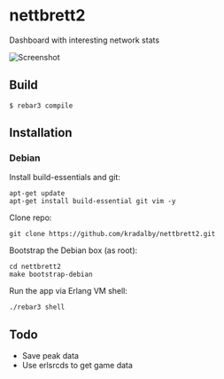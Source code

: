 nettbrett2
=====

Dashboard with interesting network stats

![Screenshot](https://kradalby.no/ss/20160403215312.png)

Build
-----

    $ rebar3 compile

## Installation

### Debian
Install build-essentials and git:

    apt-get update
    apt-get install build-essential git vim -y

Clone repo:

    git clone https://github.com/kradalby/nettbrett2.git

Bootstrap the Debian box (as root):

    cd nettbrett2
    make bootstrap-debian

Run the app via Erlang VM shell:

    ./rebar3 shell


## Todo

- Save peak data
- Use erlsrcds to get game data
